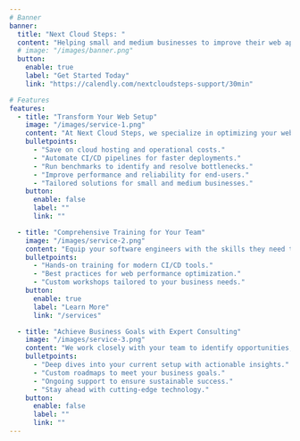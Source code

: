 ```yaml
---
# Banner
banner:
  title: "Next Cloud Steps: "
  content: "Helping small and medium businesses to improve their web applications, reduce costs, and boost performance. Optimize your cloud journey."
  # image: "/images/banner.png"
  button:
    enable: true
    label: "Get Started Today"
    link: "https://calendly.com/nextcloudsteps-support/30min"

# Features
features:
  - title: "Transform Your Web Setup"
    image: "/images/service-1.png"
    content: "At Next Cloud Steps, we specialize in optimizing your website or web application setup. From cost savings to streamlined workflows, we ensure your business operates at peak efficiency."
    bulletpoints:
      - "Save on cloud hosting and operational costs."
      - "Automate CI/CD pipelines for faster deployments."
      - "Run benchmarks to identify and resolve bottlenecks."
      - "Improve performance and reliability for end-users."
      - "Tailored solutions for small and medium businesses."
    button:
      enable: false
      label: ""
      link: ""

  - title: "Comprehensive Training for Your Team"
    image: "/images/service-2.png"
    content: "Equip your software engineers with the skills they need to maintain and grow your digital infrastructure."
    bulletpoints:
      - "Hands-on training for modern CI/CD tools."
      - "Best practices for web performance optimization."
      - "Custom workshops tailored to your business needs."
    button:
      enable: true
      label: "Learn More"
      link: "/services"

  - title: "Achieve Business Goals with Expert Consulting"
    image: "/images/service-3.png"
    content: "We work closely with your team to identify opportunities, implement solutions, and achieve measurable results."
    bulletpoints:
      - "Deep dives into your current setup with actionable insights."
      - "Custom roadmaps to meet your business goals."
      - "Ongoing support to ensure sustainable success."
      - "Stay ahead with cutting-edge technology."
    button:
      enable: false
      label: ""
      link: ""
---
```

